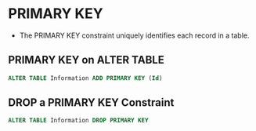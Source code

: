 # PRIMARY KEY
* The PRIMARY KEY constraint uniquely identifies each record in a table.

## PRIMARY KEY on ALTER TABLE
```sql
ALTER TABLE Information ADD PRIMARY KEY (Id)

```
## DROP a PRIMARY KEY Constraint
```sql
ALTER TABLE Information DROP PRIMARY KEY

```
